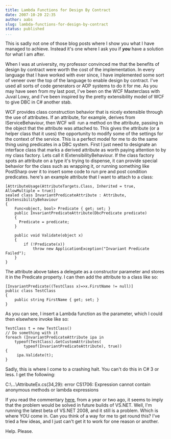 ```yaml
---
title: Lambda Functions for Design By Contract
date: 2007-10-20 22:35
author: aabs
slug: lambda-functions-for-design-by-contract
status: published
...
```


This is sadly not one of those blog posts where I show you what I have managed to achieve. Instead it's one where I ask you if ***you*** have a solution for what I am after.

When I was at university, my professor convinced me that the benefits of design by contract were worth the cost of the implementation. In every language that I have worked with ever since, I have implemented some sort of veneer over the top of the language to enable design by contract. I've used all sorts of code generators or AOP systems to do it for me. As you may have seen from my last post, I've been on the WCF Masterclass with Juval Lowy, and I've been inspired by the pretty extensibility model of WCF to give DBC in C\# another stab.

WCF provides class construction behavior that is nicely extensible through the use of attributes. If an attribute, for example, derives from IServiceBehaviour, then WCF will  run a method on the attribute, passing in the object that the attribute was attached to. This gives the attribute (or a helper class that it uses) the opportunity to modify some of the settings for the context of the service. This is a perfect model for me to do the same thing using predicates in a DBC system. First I just need to designate an interface class that marks a derived attribute as worth paying attention to by my class factory. Lets call it IExtensibilityBehaviour. If the class factory spots an attribute on a type it's trying to dispense, it can provide special behavior for the class such as wrapping it, or running something like PostSharp over it to insert some code to run pre and post condition predicates. here's an example attribute that I want to attach to a class:

    [AttributeUsage(AttributeTargets.Class, Inherited = true, AllowMultiple = true)]
    sealed class InvariantPredicateAttribute : Attribute, IExtensibilityBehaviour
    {
        Func<object, bool> Predicate { get; set; }
        public InvariantPredicateAttribute(DbcPredicate predicate)
        {
          Predicate = predicate;
        }

        public void Validate(object x)
        {
            if (!Predicate(x)) 
                throw new ApplicationException("Invariant Predicate Failed");
        }
    }

The attribute above takes a delegate as a constructor parameter and stores it in the Predicate property. I can then add the attribute to a class like so:

    [InvariantPredicate((TestClass x)=>x.FirstName != null)]
    public class TestClass
    {
        public string FirstName { get; set; }
    }

As you can see, I insert a Lambda function as the parameter, which I could then elsewhere invoke like so:

    TestClass t = new TestClass()
    // Do something with it
    foreach (InvariantPredicateAttribute ipa in 
        typeof(TestClass).GetCustomAttributes(
            typeof(InvariantPredicateAttribute), true))
    {
         ipa.Validate(t);
    }

Sadly, this is where I come to a crashing halt. You can't do this in C\# 3 or less. I get the following:

C:\\...\\AttributeEx.cs(34,29): error CS1706: Expression cannot contain anonymous methods or lambda expressions

[](http://11011.net/software/vspaste)If you read the commentary [here](https://connect.microsoft.com/VisualStudio/feedback/ViewFeedback.aspx?FeedbackID=91383), from a year or two ago, it seems to imply that the problem would be solved in future builds of VS.NET. Well, I'm running the latest beta of VS.NET 2008, and it still is a problem. Which is where YOU come in. Can you think of a way for me to get round this? I've tried a few ideas, and I just can't get it to work for one reason or another.

Help. Please.
